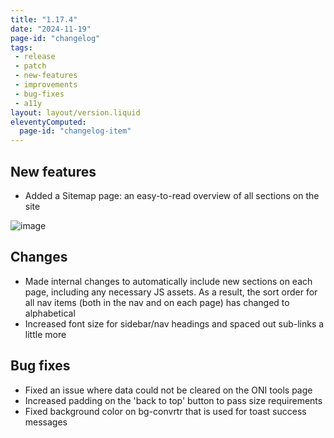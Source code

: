 ```yaml
---
title: "1.17.4"
date: "2024-11-19"
page-id: "changelog"
tags: 
 - release
 - patch
 - new-features
 - improvements
 - bug-fixes
 - a11y
layout: layout/version.liquid
eleventyComputed:
  page-id: "changelog-item"
---
```

## New features
- Added a Sitemap page: an easy-to-read overview of all sections on the site

![image](https://github.com/user-attachments/assets/c55c4428-e618-4429-84ff-a753733aa7ca)

## Changes
- Made internal changes to automatically include new sections on each page, including any necessary JS assets. As a result, the sort order for all nav items (both in the nav and on each page) has changed to alphabetical
- Increased font size for sidebar/nav headings and spaced out sub-links a little more

## Bug fixes
- Fixed an issue where data could not be cleared on the ONI tools page
- Increased padding on the 'back to top' button to pass size requirements
- Fixed background color on bg-convrtr that is used for toast success messages